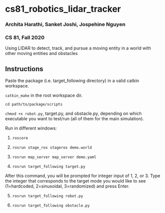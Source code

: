 # cs81_robotics_lidar_tracker

### Archita Harathi, Sanket Joshi, Jospehine Nguyen 
### CS 81, Fall 2020 

Using LIDAR to detect, track, and pursue a moving entity in a world with other moving entities and obstacles

## Instructions
Paste the package (i.e. target_following directory) in a valid catkin workspace.

`catkin_make` in the root workspace dir.

`cd path/to/package/scripts`

`chmod +x robot.py`, target.py, and obstacle.py, depending on which executable you want to test/run (all of them for the main simulation).

Run in different windows:

1. `roscore`

2. `rosrun stage_ros stageros demo.world`

3. `rosrun map_server map_server demo.yaml` 

4. `rosrun target_following target.py`

After this command, you will be prompted for integer input of 1, 2, or 3. Type the integer that corresponds to the target mode you would like to see (1=hardcoded, 2=sinusoidal, 3=randomized) and press Enter.

5. `rosrun target_following robot.py`

6. `rosrun target_following obstacle.py`
